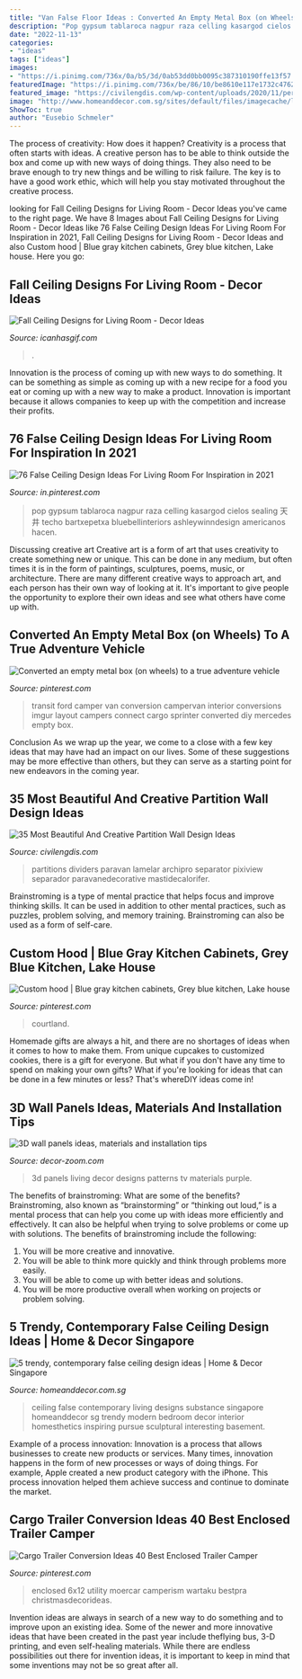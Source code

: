 ```yaml
---
title: "Van False Floor Ideas : Converted An Empty Metal Box (on Wheels) To A True Adventure Vehicle"
description: "Pop gypsum tablaroca nagpur raza celling kasargod cielos sealing 天井 techo bartxepetxa bluebellinteriors ashleywinndesign americanos hacen"
date: "2022-11-13"
categories:
- "ideas"
tags: ["ideas"]
images:
- "https://i.pinimg.com/736x/0a/b5/3d/0ab53dd0bb0095c387310190ffe13f57.jpg"
featuredImage: "https://i.pinimg.com/736x/be/86/10/be8610e117e1732c47624ee2e0679423.jpg"
featured_image: "https://civilengdis.com/wp-content/uploads/2020/11/peregorodka-dlya-zonirovaniya-komnaty-03.jpg"
image: "http://www.homeanddecor.com.sg/sites/default/files/imagecache/large/prof/2012/07/11088-substance-living-photo-1-9.jpg"
ShowToc: true
author: "Eusebio Schmeler"
---
```



The process of creativity: How does it happen?
Creativity is a process that often starts with ideas. A creative person has to be able to think outside the box and come up with new ways of doing things. They also need to be brave enough to try new things and be willing to risk failure. The key is to have a good work ethic, which will help you stay motivated throughout the creative process.

	

		
looking for Fall Ceiling Designs for Living Room - Decor Ideas you've came to the right page. We have 8 Images about Fall Ceiling Designs for Living Room - Decor Ideas like 76 False Ceiling Design Ideas For Living Room For Inspiration in 2021, Fall Ceiling Designs for Living Room - Decor Ideas and also Custom hood | Blue gray kitchen cabinets, Grey blue kitchen, Lake house. Here you go:
		
    
## Fall Ceiling Designs For Living Room - Decor Ideas

<img loading=lazy src="https://www.icanhasgif.com/wp-content/uploads/2014/11/Fall-Ceiling-Designs-for-Living-Room.jpg" onerror="this.onerror=null;this.src='https://tse1.mm.bing.net/th?id=OIP.B5nW9Jn9SFnjtuThg9FmvwHaE7&amp;pid=15.1';" alt="Fall Ceiling Designs for Living Room - Decor Ideas">

_Source: icanhasgif.com_

>. 

	

Innovation is the process of coming up with new ways to do something. It can be something as simple as coming up with a new recipe for a food you eat or coming up with a new way to make a product. Innovation is important because it allows companies to keep up with the competition and increase their profits.

    
## 76 False Ceiling Design Ideas For Living Room For Inspiration In 2021

<img loading=lazy src="https://i.pinimg.com/736x/c5/6c/b4/c56cb422d8790f763cba176cf05c99d0.jpg" onerror="this.onerror=null;this.src='https://tse2.mm.bing.net/th?id=OIP.m39DktyKiupXwsr1MQ_rZQHaFb&amp;pid=15.1';" alt="76 False Ceiling Design Ideas For Living Room For Inspiration in 2021">

_Source: in.pinterest.com_

>pop gypsum tablaroca nagpur raza celling kasargod cielos sealing 天井 techo bartxepetxa bluebellinteriors ashleywinndesign americanos hacen. 

	

Discussing creative art
Creative art is a form of art that uses creativity to create something new or unique. This can be done in any medium, but often times it is in the form of paintings, sculptures, poems, music, or architecture. There are many different creative ways to approach art, and each person has their own way of looking at it. It's important to give people the opportunity to explore their own ideas and see what others have come up with.

    
## Converted An Empty Metal Box (on Wheels) To A True Adventure Vehicle

<img loading=lazy src="https://i.pinimg.com/736x/d8/8d/c9/d88dc9ed102dd2d6bb46892237aa4a0d.jpg" onerror="this.onerror=null;this.src='https://tse4.mm.bing.net/th?id=OIP.y3XKkl71NogoUGw9KsX90QHaJ4&amp;pid=15.1';" alt="Converted an empty metal box (on wheels) to a true adventure vehicle">

_Source: pinterest.com_

>transit ford camper van conversion campervan interior conversions imgur layout campers connect cargo sprinter converted diy mercedes empty box. 

	

Conclusion
As we wrap up the year, we come to a close with a few key ideas that may have had an impact on our lives. Some of these suggestions may be more effective than others, but they can serve as a starting point for new endeavors in the coming year.

    
## 35 Most Beautiful And Creative Partition Wall Design Ideas

<img loading=lazy src="https://civilengdis.com/wp-content/uploads/2020/11/peregorodka-dlya-zonirovaniya-komnaty-03.jpg" onerror="this.onerror=null;this.src='https://tse3.mm.bing.net/th?id=OIP.ZI8AboJkQPmoOBZODdtU6gHaKe&amp;pid=15.1';" alt="35 Most Beautiful And Creative Partition Wall Design Ideas">

_Source: civilengdis.com_

>partitions dividers paravan lamelar archipro separator pixiview separador paravanedecorative mastidecalorifer. 

	

Brainstroming is a type of mental practice that helps focus and improve thinking skills. It can be used in addition to other mental practices, such as puzzles, problem solving, and memory training. Brainstroming can also be used as a form of self-care.

    
## Custom Hood | Blue Gray Kitchen Cabinets, Grey Blue Kitchen, Lake House

<img loading=lazy src="https://i.pinimg.com/736x/0a/b5/3d/0ab53dd0bb0095c387310190ffe13f57.jpg" onerror="this.onerror=null;this.src='https://tse4.mm.bing.net/th?id=OIP.3Ibq2TWGRpx0lLfh_BiqgQHaJ3&amp;pid=15.1';" alt="Custom hood | Blue gray kitchen cabinets, Grey blue kitchen, Lake house">

_Source: pinterest.com_

>courtland. 

	

Homemade gifts are always a hit, and there are no shortages of ideas when it comes to how to make them. From unique cupcakes to customized cookies, there is a gift for everyone. But what if you don't have any time to spend on making your own gifts? What if you're looking for ideas that can be done in a few minutes or less? That's whereDIY ideas come in!

    
## 3D Wall Panels Ideas, Materials And Installation Tips

<img loading=lazy src="https://4.bp.blogspot.com/-1VuT0KlW1GI/UvnjNWtX9pI/AAAAAAAAEqc/RhD7_O-FDug/s1600/3d-wall-panels.jpg" onerror="this.onerror=null;this.src='https://tse2.mm.bing.net/th?id=OIP.ojhDW69cN1c2dEyaw7kuNgHaE9&amp;pid=15.1';" alt="3D wall panels ideas, materials and installation tips">

_Source: decor-zoom.com_

>3d panels living decor designs patterns tv materials purple. 

	

The benefits of brainstroming: What are some of the benefits?
Brainstroming, also known as “brainstorming” or “thinking out loud,” is a mental process that can help you come up with ideas more efficiently and effectively. It can also be helpful when trying to solve problems or come up with solutions. The benefits of brainstroming include the following: 
1. You will be more creative and innovative.
2. You will be able to think more quickly and think through problems more easily.
3. You will be able to come up with better ideas and solutions.
4. You will be more productive overall when working on projects or problem solving.

    
## 5 Trendy, Contemporary False Ceiling Design Ideas | Home &amp; Decor Singapore

<img loading=lazy src="http://www.homeanddecor.com.sg/sites/default/files/imagecache/large/prof/2012/07/11088-substance-living-photo-1-9.jpg" onerror="this.onerror=null;this.src='https://tse3.mm.bing.net/th?id=OIP.cK9KAkouzPhDzvKtdAozRgHaEw&amp;pid=15.1';" alt="5 trendy, contemporary false ceiling design ideas | Home &amp; Decor Singapore">

_Source: homeanddecor.com.sg_

>ceiling false contemporary living designs substance singapore homeanddecor sg trendy modern bedroom decor interior homesthetics inspiring pursue sculptural interesting basement. 

	

Example of a process innovation:
Innovation is a process that allows businesses to create new products or services. Many times, innovation happens in the form of new processes or ways of doing things. For example, Apple created a new product category with the iPhone. This process innovation helped them achieve success and continue to dominate the market.

    
## Cargo Trailer Conversion Ideas 40 Best Enclosed Trailer Camper

<img loading=lazy src="https://i.pinimg.com/736x/be/86/10/be8610e117e1732c47624ee2e0679423.jpg" onerror="this.onerror=null;this.src='https://tse2.mm.bing.net/th?id=OIP.C2cOuVj057rNTNkELQsSwwHaJ3&amp;pid=15.1';" alt="Cargo Trailer Conversion Ideas 40 Best Enclosed Trailer Camper">

_Source: pinterest.com_

>enclosed 6x12 utility moercar camperism wartaku bestpra christmasdecorideas. 

	

Invention ideas are always in search of a new way to do something and to improve upon an existing idea. Some of the newer and more innovative ideas that have been created in the past year include theflying bus, 3-D printing, and even self-healing materials. While there are endless possibilities out there for invention ideas, it is important to keep in mind that some inventions may not be so great after all.

